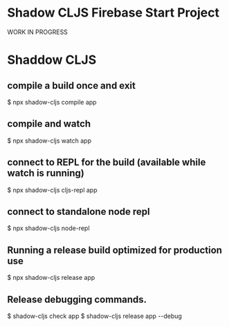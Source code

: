 # Shadow CLJS Firebase Start Project


WORK IN PROGRESS


# Shaddow CLJS

## compile a build once and exit
$ npx shadow-cljs compile app

## compile and watch
$ npx shadow-cljs watch app

## connect to REPL for the build (available while watch is running)
$ npx shadow-cljs cljs-repl app

## connect to standalone node repl
$ npx shadow-cljs node-repl

## Running a release build optimized for production use
$ npx shadow-cljs release app

## Release debugging commands.
$ shadow-cljs check app
$ shadow-cljs release app --debug

